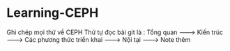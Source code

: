 # Learning-CEPH
Ghi chép mọi thứ về CEPH 
Thứ tự đọc bài git là : Tổng quan ---> Kiến trúc ---> Các phương thức triển khai ---> Nội tại ---> Note thêm 
